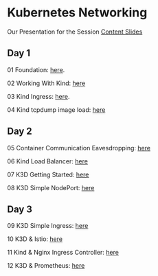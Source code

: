# Kubernetes Networking

Our Presentation for the Session [Content Slides](https://github.com/GeorgeNiece/KubernetesNetworking/blob/master/content/KubernetesNetworkingV5.pdf)

## Day 1

01  Foundation: [here](https://github.com/GeorgeNiece/KubernetesNetworking/blob/master/labs/LAB01-Foundation.pdf).

02  Working With Kind: [here](https://github.com/GeorgeNiece/KubernetesNetworking/blob/master/labs/LAB02-WorkingWithKind.pdf)

03  Kind Ingress: [here](https://github.com/GeorgeNiece/KubernetesNetworking/blob/master/labs/LAB03-KIND-Ingress.pdf).

04  Kind tcpdump image load: [here](https://github.com/GeorgeNiece/KubernetesNetworking/blob/master/labs/LAB04-KIND-TCPDUMP-Image-Load.pdf)

## Day 2

05  Container Communication Eavesdropping: [here](https://github.com/GeorgeNiece/KubernetesNetworking/blob/master/labs/LAB05-Container-Communication-Eavesdropping.pdf)

06  Kind Load Balancer: [here](https://github.com/GeorgeNiece/KubernetesNetworking/blob/master/labs/LAB06-KIND-LoadBalancer.pdf)

07  K3D Getting Started: [here](https://github.com/GeorgeNiece/KubernetesNetworking/blob/master/labs/LAB07-K3D-GettingStarted.pdf)

08  K3D Simple NodePort: [here](https://github.com/GeorgeNiece/KubernetesNetworking/blob/master/labs/LAB08-K3D-SimpleNodePort.pdf)

## Day 3 

09  K3D Simple Ingress: [here](https://github.com/GeorgeNiece/KubernetesNetworking/blob/master/labs/LAB09-K3d-SimpleIngress.pdf)

10  K3D & Istio: [here](https://github.com/GeorgeNiece/KubernetesNetworking/blob/master/labs/LAB10-K3d-Istio.pdf)

11  Kind & Nginx Ingress Controller: [here](https://github.com/GeorgeNiece/KubernetesNetworking/blob/master/labs/LAB11-KIND-Nginx.pdf)

12  K3D & Prometheus: [here](https://github.com/GeorgeNiece/KubernetesNetworking/blob/master/labs/LAB12-K3D-Prometheus.pdf)

<!--
05 Container Communication Eavesdropping: [here](https://github.com/GeorgeNiece/KubernetesNetworking/blob/master/labs/LAB02-WorkingWithKind.pdf)
-->
